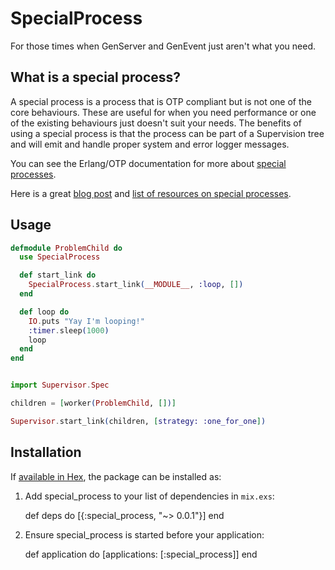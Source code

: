 # SpecialProcess

For those times when GenServer and GenEvent just aren't what you need.

## What is a special process?

A special process is a process that is OTP compliant but is not one of the core
behaviours. These are useful for when you need performance or one of the
existing behaviours just doesn't suit your needs. The benefits of using a
special process is that the process can be part of a Supervision tree and will
emit and handle proper system and error logger messages.

You can see the Erlang/OTP documentation for more about [special
processes](http://www.erlang.org/doc/design_principles/spec_proc.html).

Here is a great [blog
post](http://marcelog.github.io/articles/erlang_special_processes_tutorial_handling_system_messages.html)
and [list of resources on special
processes](https://github.com/marcelog/rebar-spec-proc-tpl).

## Usage

```elixir
defmodule ProblemChild do
  use SpecialProcess

  def start_link do
    SpecialProcess.start_link(__MODULE__, :loop, [])
  end

  def loop do
    IO.puts "Yay I'm looping!"
    :timer.sleep(1000)
    loop
  end
end


import Supervisor.Spec

children = [worker(ProblemChild, [])]

Supervisor.start_link(children, [strategy: :one_for_one])
```

## Installation

If [available in Hex](https://hex.pm/docs/publish), the package can be installed as:

  1. Add special_process to your list of dependencies in `mix.exs`:

        def deps do
          [{:special_process, "~> 0.0.1"}]
        end

  2. Ensure special_process is started before your application:

        def application do
          [applications: [:special_process]]
        end
